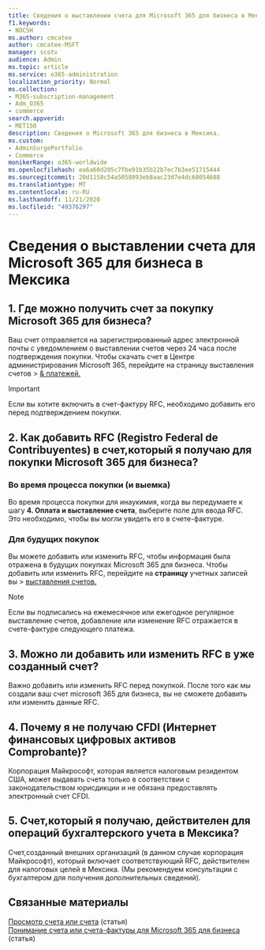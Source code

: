 ```yaml
---
title: Сведения о выставлении счета для Microsoft 365 для бизнеса в Мексика
f1.keywords:
- NOCSH
ms.author: cmcatee
author: cmcatee-MSFT
manager: scotv
audience: Admin
ms.topic: article
ms.service: o365-administration
localization_priority: Normal
ms.collection:
- M365-subscription-management
- Adm_O365
- commerce
search.appverid:
- MET150
description: Сведения о Microsoft 365 для бизнеса в Мексика.
ms.custom:
- AdminSurgePortfolio
- Commerce
monikerRange: o365-worldwide
ms.openlocfilehash: ea6a60d205c7fbe91b35b22b7ec7b3ee51715444
ms.sourcegitcommit: 20d1158c54a5058093eb8aac23d7e4dc68054688
ms.translationtype: MT
ms.contentlocale: ru-RU
ms.lasthandoff: 11/21/2020
ms.locfileid: "49376297"
---
```

# <a name="billing-information-for-microsoft-365-for-business-in-mexico"></a>Сведения о выставлении счета для Microsoft 365 для бизнеса в Мексика

## <a name="1-where-can-i-get-an-invoice-for-my-microsoft-365-for-business-purchase"></a>1. Где можно получить счет за покупку Microsoft 365 для бизнеса?

Ваш счет отправляется на зарегистрированный адрес электронной почты с уведомлением о выставлении счетов через 24 часа после подтверждения покупки. Чтобы скачать счет в Центре администрирования Microsoft 365, перейдите на страницу выставления счетов   >  <a href="https://go.microsoft.com/fwlink/p/?linkid=2102895" target="_blank">& платежей.</a>

> [!IMPORTANT]
> Если вы хотите включить в счет-фактуру RFC, необходимо добавить его перед подтверждением покупки.

## <a name="2-how-can-i-add-my-rfc-registro-federal-de-contribuyentes-to-the-invoice-i-get-for-the-purchase-of-microsoft-365-for-business"></a>2. Как добавить RFC (Registro Federal de Contribuyentes) в счет,который я получаю для покупки Microsoft 365 для бизнеса?

### <a name="during-the-purchase-process-checkout"></a>Во время процесса покупки (и выемка)

Во время процесса покупки для инаукимия, когда вы передумаете к шагу **4. Оплата и выставление счета**, выберите поле для ввода RFC. Это необходимо, чтобы вы могли увидеть его в счете-фактуре.

### <a name="for-your-future-purchases"></a>Для будущих покупок

Вы можете добавить или изменить RFC, чтобы информация была отражена в будущих покупках Microsoft 365 для бизнеса. Чтобы добавить или изменить RFC, перейдите на **страницу** учетных записей вы  >  <a href="https://go.microsoft.com/fwlink/p/?linkid=2084771" target="_blank">выставления счетов.</a>

> [!NOTE]
> Если вы подписались на ежемесячное или ежегодное регулярное выставление счетов, добавление или изменение RFC отражается в счете-фактуре следующего платежа.

## <a name="3-can-i-add-or-modify-my-rfc-to-an-invoice-that-was-already-generated"></a>3. Можно ли добавить или изменить RFC в уже созданный счет?

Важно добавить или изменить RFC перед покупкой. После того как мы создали ваш счет microsoft 365 для бизнеса, вы не сможете добавить или изменить данные RFC.

## <a name="4-why-dont-i-get-a-cfdi-comprobante-fiscal-digital-por-internet"></a>4. Почему я не получаю CFDI (Интернет финансовых цифровых активов Comprobante)?

Корпорация Майкрософт, которая является налоговым резидентом США, может выдавать счета только в соответствии с законодательством юрисдикции и не обязана предоставлять электронный счет CFDI.

## <a name="5-is-the-invoice-i-receive-valid-for-my-accounting-operations-in-mexico"></a>5. Счет,который я получаю, действителен для операций бухгалтерского учета в Мексика?

Счет,созданный внешних организаций (в данном случае корпорация Майкрософт), который включает соответствующий RFC, действителен для налоговых целей в Мексика. (Мы рекомендуем консультации с бухгалтером для получения дополнительных сведений).

## <a name="related-content"></a>Связанные материалы

[Просмотр счета или счета](view-your-bill-or-invoice.md) (статья)\
[Понимание счета или счета-фактуры для Microsoft 365 для бизнеса](understand-your-invoice2.md) (статья)